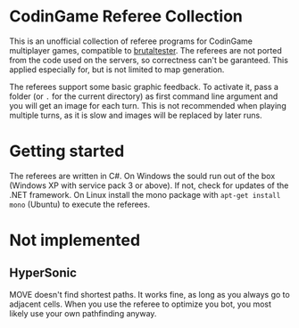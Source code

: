 # CodinGame Referee Collection
This is an unofficial collection of referee programs for CodinGame multiplayer games, compatible to [brutaltester](https://github.com/dreignier/cg-brutaltester).
The referees are not ported from the code used on the servers, so correctness can't be garanteed. This applied especially for, but is not limited to map generation.

The referees support some basic graphic feedback.
To activate it, pass a folder (or `.` for the current directory) as first command line argument and you will get an image for each turn.
This is not recommended when playing multiple turns, as it is slow and images will be replaced by later runs.

# Getting started
The referees are written in C#. On Windows the sould run out of the box (Windows XP with service pack 3 or above). If not, check for updates of the .NET framework.
On Linux install the mono package with `apt-get install mono` (Ubuntu) to execute the referees.

# Not implemented
## HyperSonic
MOVE doesn't find shortest paths. It works fine, as long as you always go to adjacent cells.
When you use the referee to optimize you bot, you most likely use your own pathfinding anyway.
